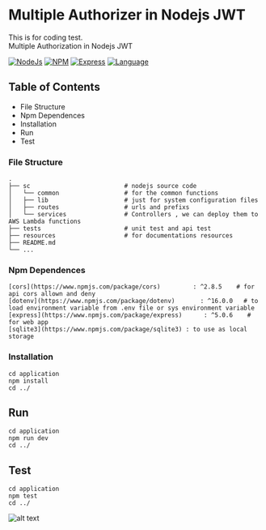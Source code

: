 # Multiple Authorizer in Nodejs JWT
This is for coding test.  
Multiple Authorization in Nodejs JWT

[![NodeJs](https://img.shields.io/badge/nodejs-v16.14.2-green)](https://github.com/helloakn/node-multi-authorizer-jwt) 
[![NPM](https://img.shields.io/badge/npm-v8.5.0-green)](https://github.com/helloakn/node-multi-authorizer-jwt) 
[![Express](https://img.shields.io/badge/express-v^4.17.3-green)](https://github.com/helloakn/node-multi-authorizer-jwt) 
[![Language](https://img.shields.io/badge/dynamic/json?color=blueviolet&label=Language&query=language&url=https%3A%2F%2Fapi.github.com%2Frepos%2Fhelloakn%2Fapi-authorization-nodejs-mysql)](https://github.com/helloakn/api-authorization-nodejs-mysql)


## Table of Contents
- File Structure
- Npm Dependences
- Installation
- Run
- Test

### File Structure
```nth
.
├── sc                          # nodejs source code
│   └── common                  # for the common functions
│   ├── lib                     # just for system configuration files
│   ├── routes                  # urls and prefixs
│   └── services                # Controllers , we can deploy them to AWS Lambda functions
├── tests                       # unit test and api test
├── resources                   # for documentations resources
├── README.md              
└── ...
```
### Npm Dependences
```
[cors](https://www.npmjs.com/package/cors)         : ^2.8.5    # for api cors allown and deny
[dotenv](https://www.npmjs.com/package/dotenv)       : ^16.0.0   # to load environment variable from .env file or sys environment variable
[express](https://www.npmjs.com/package/express)      : ^5.0.6    # for web app
[sqlite3](https://www.npmjs.com/package/sqlite3) : to use as local storage
```
### Installation
```shell
cd application
npm install
cd ../
```
## Run
```shell
cd application
npm run dev
cd ../
```
## Test
```shell
cd application
npm test
cd ../
```
![alt text](documentations/unit.test.ss.png)